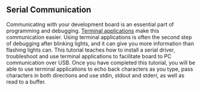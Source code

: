 ## Serial Communication

Communicating with your development board is an essential part of programming and debugging. [Terminal applications](serial_communication.md#terminal-applications) make this communication easier. Using terminal applications is often the second step of debugging after blinking lights, and it can give you more information than flashing lights can. This tutorial teaches how to install a serial driver, troubleshoot and use terminal applications to facilitate board to PC communication over USB. Once you have completed this tutorial, you will be able to use terminal applications to echo back characters as you type, pass characters in both directions and use stdin, stdout and stderr, as well as read to a buffer.
